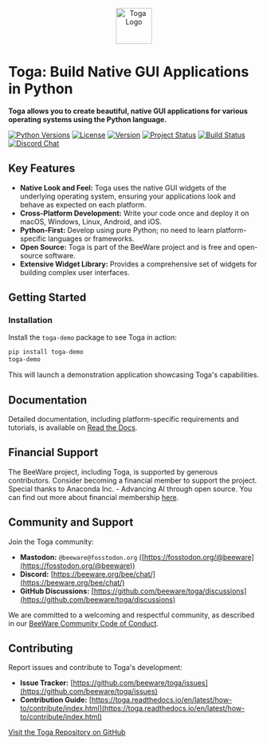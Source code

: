 <p align="center">
  <img src="https://beeware.org/project/toga/toga.png" width="72" alt="Toga Logo">
</p>

# Toga: Build Native GUI Applications in Python

**Toga allows you to create beautiful, native GUI applications for various operating systems using the Python language.**

[![Python Versions](https://img.shields.io/pypi/pyversions/toga.svg)](https://pypi.python.org/pypi/toga)
[![License](https://img.shields.io/pypi/l/toga.svg)](https://github.com/beeware/toga/blob/main/LICENSE)
[![Version](https://img.shields.io/pypi/v/toga.svg)](https://pypi.python.org/pypi/toga)
[![Project Status](https://img.shields.io/pypi/status/toga.svg)](https://pypi.python.org/pypi/toga)
[![Build Status](https://github.com/beeware/toga/workflows/CI/badge.svg?branch=main)](https://github.com/beeware/toga/actions)
[![Discord Chat](https://img.shields.io/discord/836455665257021440?label=Discord%20Chat&logo=discord&style=plastic)](https://beeware.org/bee/chat/)

## Key Features

*   **Native Look and Feel:** Toga uses the native GUI widgets of the underlying operating system, ensuring your applications look and behave as expected on each platform.
*   **Cross-Platform Development:** Write your code once and deploy it on macOS, Windows, Linux, Android, and iOS.
*   **Python-First:** Develop using pure Python; no need to learn platform-specific languages or frameworks.
*   **Open Source:** Toga is part of the BeeWare project and is free and open-source software.
*   **Extensive Widget Library:** Provides a comprehensive set of widgets for building complex user interfaces.

## Getting Started

### Installation

Install the `toga-demo` package to see Toga in action:

```bash
pip install toga-demo
toga-demo
```

This will launch a demonstration application showcasing Toga's capabilities.

## Documentation

Detailed documentation, including platform-specific requirements and tutorials, is available on [Read the Docs](https://toga.readthedocs.io).

## Financial Support

The BeeWare project, including Toga, is supported by generous contributors.  Consider becoming a financial member to support the project. Special thanks to Anaconda Inc. - Advancing AI through open source.  You can find out more about financial membership [here](https://beeware.org/community/members/).

## Community and Support

Join the Toga community:

*   **Mastodon:** `@beeware@fosstodon.org` ([https://fosstodon.org/@beeware](https://fosstodon.org/@beeware))
*   **Discord:** [https://beeware.org/bee/chat/](https://beeware.org/bee/chat/)
*   **GitHub Discussions:** [https://github.com/beeware/toga/discussions](https://github.com/beeware/toga/discussions)

We are committed to a welcoming and respectful community, as described in our [BeeWare Community Code of Conduct](https://beeware.org/community/behavior/).

## Contributing

Report issues and contribute to Toga's development:

*   **Issue Tracker:**  [https://github.com/beeware/toga/issues](https://github.com/beeware/toga/issues)
*   **Contribution Guide:**  [https://toga.readthedocs.io/en/latest/how-to/contribute/index.html](https://toga.readthedocs.io/en/latest/how-to/contribute/index.html)

[Visit the Toga Repository on GitHub](https://github.com/beeware/toga)